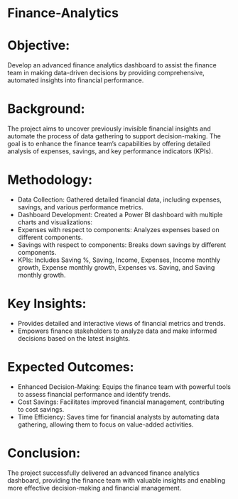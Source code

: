 # Finance-Analytics

# Objective:

Develop an advanced finance analytics dashboard to assist the finance team in making data-driven decisions by providing comprehensive, automated insights into financial performance.

# Background:

The project aims to uncover previously invisible financial insights and automate the process of data gathering to support decision-making. The goal is to enhance the finance team’s capabilities by offering detailed analysis of expenses, savings, and key performance indicators (KPIs).

# Methodology:

+ Data Collection: Gathered detailed financial data, including expenses, savings, and various performance metrics.
+ Dashboard Development: Created a Power BI dashboard with multiple charts and visualizations:
+ Expenses with respect to components: Analyzes expenses based on different components.
+ Savings with respect to components: Breaks down savings by different components.
+ KPIs: Includes Saving %, Saving, Income, Expenses, Income monthly growth, Expense monthly growth, Expenses vs. Saving, and Saving monthly growth.

# Key Insights:

+ Provides detailed and interactive views of financial metrics and trends.
+ Empowers finance stakeholders to analyze data and make informed decisions based on the latest insights.

# Expected Outcomes:

+ Enhanced Decision-Making: Equips the finance team with powerful tools to assess financial performance and identify trends.
+ Cost Savings: Facilitates improved financial management, contributing to cost savings.
+ Time Efficiency: Saves time for financial analysts by automating data gathering, allowing them to focus on value-added activities.

# Conclusion:
The project successfully delivered an advanced finance analytics dashboard, providing the finance team with valuable insights and enabling more effective decision-making and financial management.
